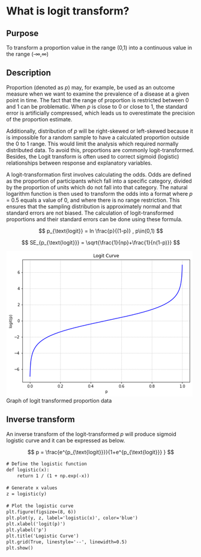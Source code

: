 # What is logit transform?

## Purpose
To transform a proportion value in the range (0,1) into a continuous value in the range (‑∞,∞)

## Description
Proportion (denoted as *p*) may, for example, be used as an outcome measure when we want to examine the prevalence of a disease at a given point in time. The fact that the range of proportion is restricted between 0 and 1 can be problematic. When *p* is close to 0 or close to 1, the standard error is artificially compressed, which leads us to overestimate the precision of the proportion estimate.

Additionally, distribution of *p* will be right-skewed or left-skewed because it is impossible for a random sample to have a calculated proportion outside the 0 to 1 range. This would limit the analysis which required normally distributed data. To avoid this, proportions are commonly logit-transformed. Besides, the Logit transform is often used to correct sigmoid (logistic) relationships between response and explanatory variables.

A logit-transformation first involves calculating the odds. Odds are defined as the proportion of participants which fall into a specific category, divided by the proportion of units which do not fall into that category. The natural logarithm function  is then used to transform the odds into a format where *p* = 0.5 equals a value of 0, and where there is no range restriction. This ensures that the sampling distribution is approximately normal and that standard errors are not biased. The calculation of logit-transformed proportions and their standard errors can be done using these formula.

$$
p_{\text{logit}} = ln \frac{p}{(1-p)}  ,  p\in(0,1)
$$

$$
SE_{p_{\text{logit}}} = \sqrt{\frac{1}{np}+\frac{1}{n(1-p)}}
$$

<img src="https://github.com/WKPhang/Logit-Transform/blob/main/assets/Figure%201.png"/>
Graph of logit transformed proportion data

## Inverse transform
An inverse transform of the logit-transformed *p* will produce sigmoid logistic curve and it can be expressed as below.

$$
p = \frac{e^{p_{\text{logit}}}}{1+e^{p_{\text{logit}}} }
$$

```
# Define the logistic function
def logistic(x):
    return 1 / (1 + np.exp(-x))

# Generate x values
z = logistic(y)

# Plot the logistic curve
plt.figure(figsize=(8, 6))
plt.plot(y, z, label='logistic(x)', color='blue')
plt.xlabel('logit(p)')
plt.ylabel('p')
plt.title('Logistic Curve')
plt.grid(True, linestyle='--', linewidth=0.5)
plt.show()
```
